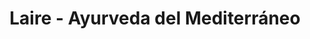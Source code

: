 ---
title: "Laire - Ayurveda del Mediterráneo"
url: /sant-josep-de-sa-talaia/laire-ayurveda-del-mediterraneo/
shop: supermercado
---